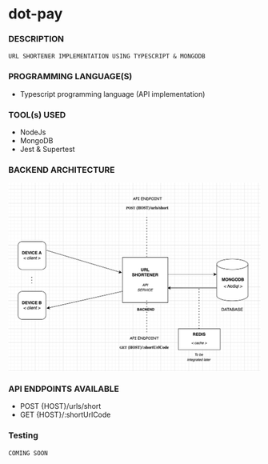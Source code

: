 # dot-pay

### DESCRIPTION
```
URL SHORTENER IMPLEMENTATION USING TYPESCRIPT & MONGODB
```

### PROGRAMMING LANGUAGE(S)
* Typescript programming language (API implementation)

### TOOL(s) USED
* NodeJs
* MongoDB
* Jest & Supertest

### BACKEND ARCHITECTURE
![ARCHITECTURE DIAGRAM](./docs/images/URL-SHORTENER-ARCHITRCTURE-DIAGRAM.png)

### API ENDPOINTS AVAILABLE
* POST {HOST}/urls/short
* GET {HOST}/:shortUrlCode

### Testing
```
COMING SOON
```